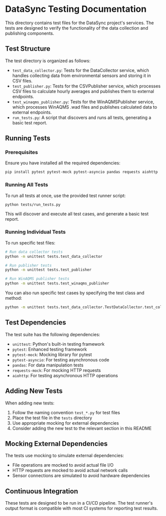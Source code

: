 # DataSync Testing Documentation

This directory contains test files for the DataSync project's services. The tests are designed to verify the functionality of the data collection and publishing components.

## Test Structure

The test directory is organized as follows:

- `test_data_collector.py`: Tests for the DataCollector service, which handles collecting data from environmental sensors and storing it in CSV files.
- `test_publisher.py`: Tests for the CSVPublisher service, which processes CSV files to calculate hourly averages and publishes them to external endpoints.
- `test_winaqms_publisher.py`: Tests for the WinAQMSPublisher service, which processes WinAQMS .wad files and publishes calculated data to external endpoints.
- `run_tests.py`: A script that discovers and runs all tests, generating a basic test report.

## Running Tests

### Prerequisites

Ensure you have installed all the required dependencies:

```bash
pip install pytest pytest-mock pytest-asyncio pandas requests aiohttp
```

### Running All Tests

To run all tests at once, use the provided test runner script:

```bash
python tests/run_tests.py
```

This will discover and execute all test cases, and generate a basic test report.

### Running Individual Tests

To run specific test files:

```bash
# Run data collector tests
python -m unittest tests.test_data_collector

# Run publisher tests
python -m unittest tests.test_publisher

# Run WinAQMS publisher tests
python -m unittest tests.test_winaqms_publisher
```

You can also run specific test cases by specifying the test class and method:

```bash
python -m unittest tests.test_data_collector.TestDataCollector.test_collect_data
```

## Test Dependencies

The test suite has the following dependencies:

- `unittest`: Python's built-in testing framework
- `pytest`: Enhanced testing framework
- `pytest-mock`: Mocking library for pytest
- `pytest-asyncio`: For testing asynchronous code
- `pandas`: For data manipulation tests
- `requests-mock`: For mocking HTTP requests
- `aiohttp`: For testing asynchronous HTTP operations

## Adding New Tests

When adding new tests:

1. Follow the naming convention `test_*.py` for test files
2. Place the test file in the `tests` directory
3. Use appropriate mocking for external dependencies
4. Consider adding the new test to the relevant section in this README

## Mocking External Dependencies

The tests use mocking to simulate external dependencies:

- File operations are mocked to avoid actual file I/O
- HTTP requests are mocked to avoid actual network calls
- Sensor connections are simulated to avoid hardware dependencies

## Continuous Integration

These tests are designed to be run in a CI/CD pipeline. The test runner's output format is compatible with most CI systems for reporting test results.

